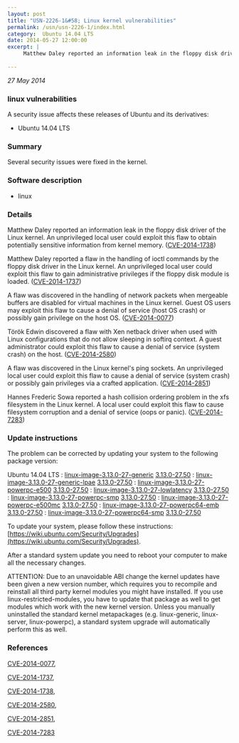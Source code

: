 ```yaml
---
layout: post
title: "USN-2226-1&#58; Linux kernel vulnerabilities"
permalink: /usn/usn-2226-1/index.html
category:  Ubuntu 14.04 LTS
date: 2014-05-27 12:00:00
excerpt: |
     Matthew Daley reported an information leak in the floppy disk driver of the Linux kernel. An unprivileged local user could exploit this flaw to obtain potentially sensitive information from kernel memory. ([CVE-2014-1738](http://people.ubuntu.com/~ubuntu-security/cve/CVE-2014-1738))
    
--- 
```

 
 

*27 May 2014*

### linux vulnerabilities

A security issue affects these releases of Ubuntu and its derivatives:

* Ubuntu 14.04 LTS

### Summary

Several security issues were fixed in the kernel. 

### Software description

* linux 

### Details

 Matthew Daley reported an information leak in the floppy disk driver of the Linux kernel. An unprivileged local user could exploit this flaw to obtain potentially sensitive information from kernel memory. ([CVE-2014-1738](http://people.ubuntu.com/~ubuntu-security/cve/CVE-2014-1738))

Matthew Daley reported a flaw in the handling of ioctl commands by the floppy disk driver in the Linux kernel. An unprivileged local user could exploit this flaw to gain administrative privileges if the floppy disk module is loaded. ([CVE-2014-1737](http://people.ubuntu.com/~ubuntu-security/cve/CVE-2014-1737))

A flaw was discovered in the handling of network packets when mergeable buffers are disabled for virtual machines in the Linux kernel. Guest OS users may exploit this flaw to cause a denial of service (host OS crash) or possibly gain privilege on the host OS. ([CVE-2014-0077](http://people.ubuntu.com/~ubuntu-security/cve/CVE-2014-0077))

Török Edwin discovered a flaw with Xen netback driver when used with Linux configurations that do not allow sleeping in softirq context. A guest administrator could exploit this flaw to cause a denial of service (system crash) on the host. ([CVE-2014-2580](http://people.ubuntu.com/~ubuntu-security/cve/CVE-2014-2580))

A flaw was discovered in the Linux kernel&#39;s ping sockets. An unprivileged local user could exploit this flaw to cause a denial of service (system crash) or possibly gain privileges via a crafted application. ([CVE-2014-2851](http://people.ubuntu.com/~ubuntu-security/cve/CVE-2014-2851))

Hannes Frederic Sowa reported a hash collision ordering problem in the xfs filesystem in the Linux kernel. A local user could exploit this flaw to cause filesystem corruption and a denial of service (oops or panic). ([CVE-2014-7283](http://people.ubuntu.com/~ubuntu-security/cve/CVE-2014-7283)) 

### Update instructions

The problem can be corrected by updating your system to the following package version:

Ubuntu 14.04 LTS
 : [linux-image-3.13.0-27-generic](https://launchpad.net/ubuntu/+source/linux) <span> [3.13.0-27.50](https://launchpad.net/ubuntu/+source/linux/3.13.0-27.50) </span> 
 : [linux-image-3.13.0-27-generic-lpae](https://launchpad.net/ubuntu/+source/linux) <span> [3.13.0-27.50](https://launchpad.net/ubuntu/+source/linux/3.13.0-27.50) </span> 
 : [linux-image-3.13.0-27-powerpc-e500](https://launchpad.net/ubuntu/+source/linux) <span> [3.13.0-27.50](https://launchpad.net/ubuntu/+source/linux/3.13.0-27.50) </span> 
 : [linux-image-3.13.0-27-lowlatency](https://launchpad.net/ubuntu/+source/linux) <span> [3.13.0-27.50](https://launchpad.net/ubuntu/+source/linux/3.13.0-27.50) </span> 
 : [linux-image-3.13.0-27-powerpc-smp](https://launchpad.net/ubuntu/+source/linux) <span> [3.13.0-27.50](https://launchpad.net/ubuntu/+source/linux/3.13.0-27.50) </span> 
 : [linux-image-3.13.0-27-powerpc-e500mc](https://launchpad.net/ubuntu/+source/linux) <span> [3.13.0-27.50](https://launchpad.net/ubuntu/+source/linux/3.13.0-27.50) </span> 
 : [linux-image-3.13.0-27-powerpc64-emb](https://launchpad.net/ubuntu/+source/linux) <span> [3.13.0-27.50](https://launchpad.net/ubuntu/+source/linux/3.13.0-27.50) </span> 
 : [linux-image-3.13.0-27-powerpc64-smp](https://launchpad.net/ubuntu/+source/linux) <span> [3.13.0-27.50](https://launchpad.net/ubuntu/+source/linux/3.13.0-27.50) </span> 

To update your system, please follow these instructions: [https://wiki.ubuntu.com/Security/Upgrades](https://wiki.ubuntu.com/Security/Upgrades).

After a standard system update you need to reboot your computer to make all the necessary changes.

ATTENTION: Due to an unavoidable ABI change the kernel updates have been given a new version number, which requires you to recompile and reinstall all third party kernel modules you might have installed. If you use linux-restricted-modules, you have to update that package as well to get modules which work with the new kernel version. Unless you manually uninstalled the standard kernel metapackages (e.g. linux-generic, linux-server, linux-powerpc), a standard system upgrade will automatically perform this as well. 

### References

 
 [CVE-2014-0077](http://people.ubuntu.com/~ubuntu-security/cve/CVE-2014-0077), 

 [CVE-2014-1737](http://people.ubuntu.com/~ubuntu-security/cve/CVE-2014-1737), 

 [CVE-2014-1738](http://people.ubuntu.com/~ubuntu-security/cve/CVE-2014-1738), 

 [CVE-2014-2580](http://people.ubuntu.com/~ubuntu-security/cve/CVE-2014-2580), 

 [CVE-2014-2851](http://people.ubuntu.com/~ubuntu-security/cve/CVE-2014-2851), 

 [CVE-2014-7283](http://people.ubuntu.com/~ubuntu-security/cve/CVE-2014-7283)
 

